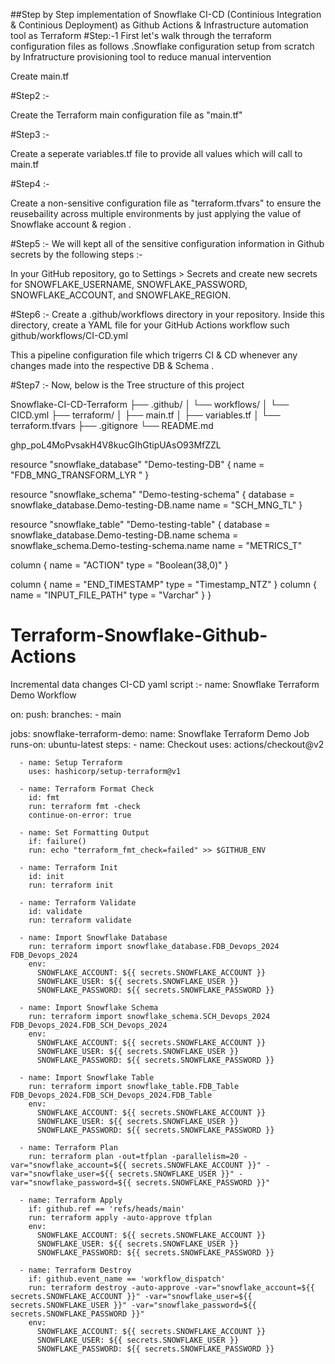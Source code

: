 ##Step by Step implementation of Snowflake CI-CD (Continious Integration & Continious Deployment) as Github Actions & Infrastructure automation tool as Terraform 
#Step:-1
First let's walk through the terraform configuration files as follows .Snowflake configuration setup from scratch by Infratructure provisioning tool to reduce manual intervention 

Create main.tf


#Step2 :-

Create the Terraform main configuration file as "main.tf"

#Step3 :-

Create a seperate variables.tf file to provide all values which will call to main.tf 

#Step4 :-

Create a non-sensitive configuration file as "terraform.tfvars" to ensure the reusebaility across multiple environments by just applying the value of Snowflake account & region .

#Step5 :- 
We will kept all of the sensitive configuration information in Github secrets by the following steps :-

In your GitHub repository, go to Settings > Secrets and create new secrets for SNOWFLAKE_USERNAME, SNOWFLAKE_PASSWORD, SNOWFLAKE_ACCOUNT, and SNOWFLAKE_REGION.

#Step6 :-
Create a .github/workflows directory in your repository. Inside this directory, create a YAML file for your GitHub Actions workflow such github/workflows/CI-CD.yml

This a pipeline configuration file which trigerrs CI & CD whenever any changes made into the respective DB & Schema .


#Step7 :-
Now, below is the Tree structure of this project 

Snowflake-CI-CD-Terraform
├── .github/
│   └── workflows/
│       └── CICD.yml
├── terraform/
│   ├── main.tf
│   ├── variables.tf
│   └── terraform.tfvars
├── .gitignore
└── README.md



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





resource "snowflake_database" "Demo-testing-DB" {
  name = "FDB_MNG_TRANSFORM_LYR "
}

resource "snowflake_schema" "Demo-testing-schema" {
  database = snowflake_database.Demo-testing-DB.name
  name     = "SCH_MNG_TL"
}

resource "snowflake_table" "Demo-testing-table" {
  database = snowflake_database.Demo-testing-DB.name
  schema   = snowflake_schema.Demo-testing-schema.name
  name     = "METRICS_T"

  column {
    name = "ACTION"
    type = "Boolean(38,0)"
  }

  column {
    name = "END_TIMESTAMP"
    type = "Timestamp_NTZ"
  }
  column {
    name = "INPUT_FILE_PATH"
    type = "Varchar"
  }
}

# Terraform-Snowflake-Github-Actions 

Incremental data changes CI-CD yaml script :-
name: Snowflake Terraform Demo Workflow

on:
  push:
    branches:
      - main

jobs:
  snowflake-terraform-demo:
    name: Snowflake Terraform Demo Job
    runs-on: ubuntu-latest
    steps:
      - name: Checkout
        uses: actions/checkout@v2

      - name: Setup Terraform
        uses: hashicorp/setup-terraform@v1

      - name: Terraform Format Check
        id: fmt
        run: terraform fmt -check
        continue-on-error: true

      - name: Set Formatting Output
        if: failure()
        run: echo "terraform_fmt_check=failed" >> $GITHUB_ENV

      - name: Terraform Init
        id: init
        run: terraform init

      - name: Terraform Validate
        id: validate
        run: terraform validate

      - name: Import Snowflake Database
        run: terraform import snowflake_database.FDB_Devops_2024 FDB_Devops_2024
        env:
          SNOWFLAKE_ACCOUNT: ${{ secrets.SNOWFLAKE_ACCOUNT }}
          SNOWFLAKE_USER: ${{ secrets.SNOWFLAKE_USER }}
          SNOWFLAKE_PASSWORD: ${{ secrets.SNOWFLAKE_PASSWORD }}

      - name: Import Snowflake Schema
        run: terraform import snowflake_schema.SCH_Devops_2024 FDB_Devops_2024.FDB_SCH_Devops_2024
        env:
          SNOWFLAKE_ACCOUNT: ${{ secrets.SNOWFLAKE_ACCOUNT }}
          SNOWFLAKE_USER: ${{ secrets.SNOWFLAKE_USER }}
          SNOWFLAKE_PASSWORD: ${{ secrets.SNOWFLAKE_PASSWORD }}

      - name: Import Snowflake Table
        run: terraform import snowflake_table.FDB_Table FDB_Devops_2024.FDB_SCH_Devops_2024.FDB_Table
        env:
          SNOWFLAKE_ACCOUNT: ${{ secrets.SNOWFLAKE_ACCOUNT }}
          SNOWFLAKE_USER: ${{ secrets.SNOWFLAKE_USER }}
          SNOWFLAKE_PASSWORD: ${{ secrets.SNOWFLAKE_PASSWORD }}

      - name: Terraform Plan
        run: terraform plan -out=tfplan -parallelism=20 -var="snowflake_account=${{ secrets.SNOWFLAKE_ACCOUNT }}" -var="snowflake_user=${{ secrets.SNOWFLAKE_USER }}" -var="snowflake_password=${{ secrets.SNOWFLAKE_PASSWORD }}"

      - name: Terraform Apply
        if: github.ref == 'refs/heads/main'
        run: terraform apply -auto-approve tfplan
        env:
          SNOWFLAKE_ACCOUNT: ${{ secrets.SNOWFLAKE_ACCOUNT }}
          SNOWFLAKE_USER: ${{ secrets.SNOWFLAKE_USER }}
          SNOWFLAKE_PASSWORD: ${{ secrets.SNOWFLAKE_PASSWORD }}

      - name: Terraform Destroy
        if: github.event_name == 'workflow_dispatch'
        run: terraform destroy -auto-approve -var="snowflake_account=${{ secrets.SNOWFLAKE_ACCOUNT }}" -var="snowflake_user=${{ secrets.SNOWFLAKE_USER }}" -var="snowflake_password=${{ secrets.SNOWFLAKE_PASSWORD }}"
        env:
          SNOWFLAKE_ACCOUNT: ${{ secrets.SNOWFLAKE_ACCOUNT }}
          SNOWFLAKE_USER: ${{ secrets.SNOWFLAKE_USER }}
          SNOWFLAKE_PASSWORD: ${{ secrets.SNOWFLAKE_PASSWORD }}

